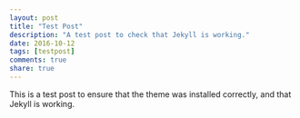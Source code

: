 ```yaml
---
layout: post
title: "Test Post"
description: "A test post to check that Jekyll is working."
date: 2016-10-12
tags: [testpost]
comments: true
share: true
---
```


This is a test post to ensure that the theme was installed correctly, and that Jekyll is working.